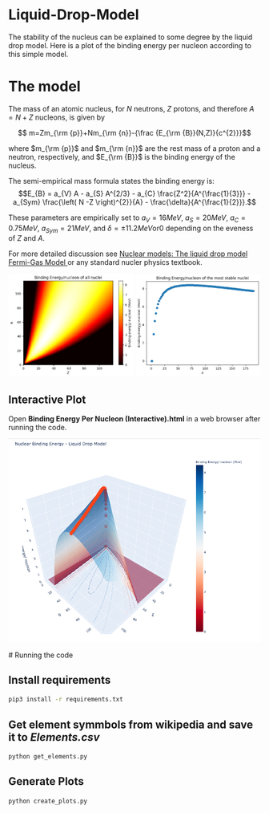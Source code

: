 # Liquid-Drop-Model
The stability of the nucleus can be explained to some degree by the liquid drop model. Here is a plot of the binding energy per nucleon according to this simple model.

# The model

The mass of an atomic nucleus, for $N$ neutrons, $Z$ protons, and therefore $A=N+Z$ nucleons, is given by

$$ m=Zm_{\rm {p}}+Nm_{\rm {n}}-{\frac {E_{\rm {B}}(N,Z)}{c^{2}}}$$

where $m_{\rm {p}}$ and $m_{\rm {n}}$ are the rest mass of a proton and a neutron, respectively, and $E_{\rm {B}}$ is the binding energy of the nucleus.

The semi-empirical mass formula states the binding energy is:
$$E_{B} = a_{V} A - a_{S} A^{2/3} - a_{C} \frac{Z^2}{A^{\frac{1}{3}}} - a_{Sym} \frac{\left( N -Z \right)^{2}}{A} - \frac{\delta}{A^{\frac{1}{2}}}.$$

These parameters are empirically set to $a_{V} = 16 MeV$, $a_{S} = 20 MeV$, $a_{C} = 0.75 MeV$, $a_{Sym} = 21 MeV$, and $\delta = \pm 11.2 MeV \text{or} 0$ depending on the eveness of $Z$ and $A$. 

For more detailed discussion see [Nuclear models:
The liquid drop model
Fermi-Gas Model ](http://atlas.physics.arizona.edu/~shupe/Indep_Studies_2015/Notes_Goethe_Univ/A2_Nuclear_Models_LiqDrop_FermiGas.pdf) or any standard nucler physics textbook.

<p float="left">
  <img src="/Binding Energy 2D projection.png" width="250" />
  <img src="Binding Energy vs Mass Number.png" width="250" /> 
</p>

## Interactive Plot

Open **Binding Energy Per Nucleon (Interactive).html** in a web browser after running the code.

<p float="center">
  <img src="Interactive Plot Screenshot.png" width="700" />
</p>
# Running the code

## Install requirements
```bash
pip3 install -r requirements.txt
```
## Get element symmbols from wikipedia and save it to *Elements.csv*
```bash
python get_elements.py
```

## Generate Plots
```bash
python create_plots.py
```
